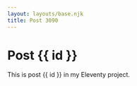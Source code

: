 ```yaml
---
layout: layouts/base.njk
title: Post 3090
---
```


# Post {{ id }}

This is post {{ id }} in my Eleventy project.
